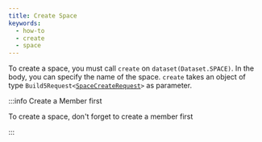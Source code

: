 ```yaml
---
title: Create Space
keywords:
  - how-to
  - create
  - space
---
```


To create a space, you must call `create` on `dataset(Dataset.SPACE)`. In the body, you can specify the name of the space.
`create` takes an object of type `Build5Request<`[`SpaceCreateRequest`](../../../../search-post/interfaces/SpaceCreateRequest.md)`>` as parameter.

:::info Create a Member first

To create a space, don't forget to create a member first

:::

```tsx file=../../../../../../packages/sdk/examples/space/create.ts#L11-L26
```
